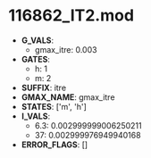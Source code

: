 # 116862_IT2.mod

- **G_VALS**:
  - gmax_itre: 0.003
- **GATES**:
  - h: 1
  - m: 2
- **SUFFIX**: itre
- **GMAX_NAME**: gmax_itre
- **STATES**: ['m', 'h']
- **I_VALS**:
  - 6.3: 0.002999999006250211
  - 37: 0.002999976949940168
- **ERROR_FLAGS**: []
